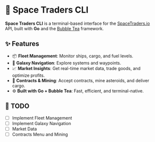 # 🚀 Space Traders CLI

**Space Traders CLI** is a terminal-based interface for the [SpaceTraders.io](https://spacetraders.io) API, built with **Go** and the [Bubble Tea](https://github.com/charmbracelet/bubbletea) framework.

## ✨ Features

- 📦 **Fleet Management**: Monitor ships, cargo, and fuel levels.
- 🌌 **Galaxy Navigation**: Explore systems and waypoints.
- 📈 **Market Insights**: Get real-time market data, trade goods, and optimize profits.
- 📄 **Contracts & Mining**: Accept contracts, mine asteroids, and deliver cargo.
- ⚙️ **Built with Go + Bubble Tea**: Fast, efficient, and terminal-native.

## 📝 TODO
- [ ] Implement Fleet Management
- [ ] Implement Galaxy Navigation
- [ ] Market Data
- [ ] Contracts Menu and Mining